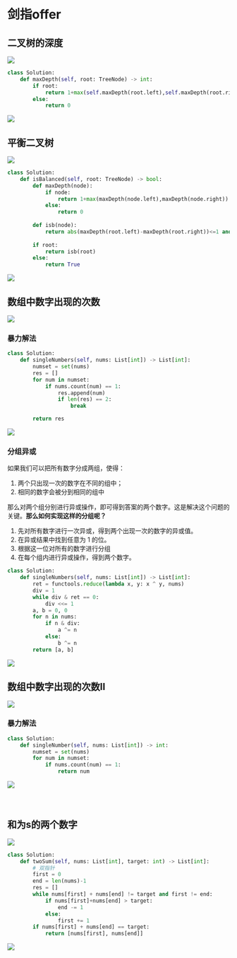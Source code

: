 # 剑指offer

## 二叉树的深度

![](./images/056.png)

```python
class Solution:
    def maxDepth(self, root: TreeNode) -> int:
        if root:
            return 1+max(self.maxDepth(root.left),self.maxDepth(root.right))
        else:
            return 0
```

![](./images/056_.png)

## 平衡二叉树

![](./images/057.png)

```python
class Solution:
    def isBalanced(self, root: TreeNode) -> bool:
        def maxDepth(node):
            if node:
                return 1+max(maxDepth(node.left),maxDepth(node.right))
            else:
                return 0
        
        def isb(node):
            return abs(maxDepth(root.left)-maxDepth(root.right))<=1 and self.isBalanced(root.left) and self.isBalanced(root.right)
            
        if root:
            return isb(root)
        else:
            return True
```

![](./images/057_.png)

## 数组中数字出现的次数

![](./images/058.png)

### 暴力解法

```python
class Solution:
    def singleNumbers(self, nums: List[int]) -> List[int]:
        numset = set(nums)
        res = []
        for num in numset:
            if nums.count(num) == 1:
                res.append(num)
                if len(res) == 2:
                    break

        return res
```

![](./images/058_.png)

### 分组异或

如果我们可以把所有数字分成两组，使得：

1. 两个只出现一次的数字在不同的组中；
2. 相同的数字会被分到相同的组中

那么对两个组分别进行异或操作，即可得到答案的两个数字。这是解决这个问题的关键。**那么如何实现这样的分组呢？**

1. 先对所有数字进行一次异或，得到两个出现一次的数字的异或值。
2. 在异或结果中找到任意为 1 的位。
3. 根据这一位对所有的数字进行分组
4. 在每个组内进行异或操作，得到两个数字。

```python
class Solution:
    def singleNumbers(self, nums: List[int]) -> List[int]:
        ret = functools.reduce(lambda x, y: x ^ y, nums)
        div = 1
        while div & ret == 0:
            div <<= 1
        a, b = 0, 0
        for n in nums:
            if n & div:
                a ^= n
            else:
                b ^= n
        return [a, b]
```

![](./images/058_2.png)

## 数组中数字出现的次数II

![](./images/059.png)

### 暴力解法

```python
class Solution:
    def singleNumber(self, nums: List[int]) -> int:
        numset = set(nums)
        for num in numset:
            if nums.count(num) == 1:
                return num
```

![](./images/059_1.png)

### 

```python

```

![]()

## 和为s的两个数字

![](./images/060.png)

```python
class Solution:
    def twoSum(self, nums: List[int], target: int) -> List[int]:
        # 双指针
        first = 0
        end = len(nums)-1
        res = []
        while nums[first] + nums[end] != target and first != end:
            if nums[first]+nums[end] > target:
                end -= 1
            else:
                first += 1
        if nums[first] + nums[end] == target:
            return [nums[first], nums[end]]
```

![](./images/060_.png)